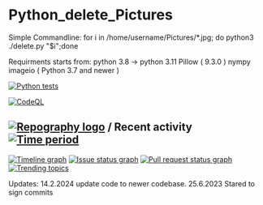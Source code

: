 # Python_delete_Pictures



Simple Commandline: for i in /home/username/Pictures/*.jpg; do python3 ./delete.py "$i";done

Requirments starts from:
python 3.8 -> python 3.11
Pillow ( 9.3.0 ) 
nympy
imageio ( Python 3.7 and newer ) 


[![Python tests](https://github.com/Dragonius/Python_delete_Pictures/actions/workflows/pythonapp.yml/badge.svg)](https://github.com/Dragonius/Python_delete_Pictures/actions/workflows/pythonapp.yml)

[![CodeQL](https://github.com/Dragonius/Python_delete_Pictures/actions/workflows/codeql-analysis.yml/badge.svg)](https://github.com/Dragonius/Python_delete_Pictures/actions/workflows/codeql-analysis.yml)

## [![Repography logo](https://images.repography.com/logo.svg)](https://repography.com) / Recent activity [![Time period](https://images.repography.com/31875022/Dragonius/Python_delete_Pictures/recent-activity/dd5dc5fe3b8a4fa66097854354730216_badge.svg)](https://repography.com)
[![Timeline graph](https://images.repography.com/31875022/Dragonius/Python_delete_Pictures/recent-activity/dd5dc5fe3b8a4fa66097854354730216_timeline.svg)](https://github.com/Dragonius/Python_delete_Pictures/commits)
[![Issue status graph](https://images.repography.com/31875022/Dragonius/Python_delete_Pictures/recent-activity/dd5dc5fe3b8a4fa66097854354730216_issues.svg)](https://github.com/Dragonius/Python_delete_Pictures/issues)
[![Pull request status graph](https://images.repography.com/31875022/Dragonius/Python_delete_Pictures/recent-activity/dd5dc5fe3b8a4fa66097854354730216_prs.svg)](https://github.com/Dragonius/Python_delete_Pictures/pulls)
[![Trending topics](https://images.repography.com/31875022/Dragonius/Python_delete_Pictures/recent-activity/dd5dc5fe3b8a4fa66097854354730216_words.svg)](https://github.com/Dragonius/Python_delete_Pictures/commits)


Updates: 
14.2.2024 update code to newer codebase.
25.6.2023 Stared to sign commits
